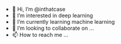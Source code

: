 - 👋 Hi, I’m @inthatcase
- 👀 I’m interested in deep learning
- 🌱 I’m currently learning machine learning
- 💞️ I’m looking to collaborate on ...
- 📫 How to reach me ...

<!---
inthatcase/inthatcase is a ✨ special ✨ repository because its `README.md` (this file) appears on your GitHub profile.
You can click the Preview link to take a look at your changes.
--->
